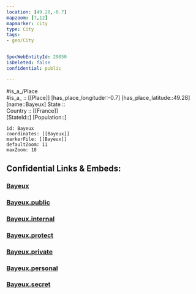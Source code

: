 ```yaml
---
location: [49.28,-0.7] 
mapzoom: [7,12] 
mapmarker: city 
type: City
tags:
- geo/City


SpocWebEntityId: 29050
isDeleted: false
confidential: public

---
```

#is_a_/Place  
#is_a_ :: [[Place]] 
[has_place_longitude::-0.7] 
[has_place_latitude::49.28] 
[name::Bayeux] 
State ::  
Country :: [[France]]  
[StateId::] 
[Population::] 



```leaflet
id: Bayeux
coordinates: [[Bayeux]] 
markerFile: [[Bayeux]] 
defaultZoom: 11 
maxZoom: 18
```


## Confidential Links & Embeds: 

### [Bayeux](/_Standards/Earth/Continent/Europe/Europe~West/France/regions~France/Normandie/departments~Normandie/Calvados/communes~Calvados/Bayeux/cities~Bayeux/Bayeux.md) 

### [Bayeux.public](/_public/Earth/Continent/Europe/Europe~West/France/regions~France/Normandie/departments~Normandie/Calvados/communes~Calvados/Bayeux/cities~Bayeux/Bayeux.public.md) 

### [Bayeux.internal](/_internal/Earth/Continent/Europe/Europe~West/France/regions~France/Normandie/departments~Normandie/Calvados/communes~Calvados/Bayeux/cities~Bayeux/Bayeux.internal.md) 

### [Bayeux.protect](/_protect/Earth/Continent/Europe/Europe~West/France/regions~France/Normandie/departments~Normandie/Calvados/communes~Calvados/Bayeux/cities~Bayeux/Bayeux.protect.md) 

### [Bayeux.private](/_private/Earth/Continent/Europe/Europe~West/France/regions~France/Normandie/departments~Normandie/Calvados/communes~Calvados/Bayeux/cities~Bayeux/Bayeux.private.md) 

### [Bayeux.personal](/_personal/Earth/Continent/Europe/Europe~West/France/regions~France/Normandie/departments~Normandie/Calvados/communes~Calvados/Bayeux/cities~Bayeux/Bayeux.personal.md) 

### [Bayeux.secret](/_secret/Earth/Continent/Europe/Europe~West/France/regions~France/Normandie/departments~Normandie/Calvados/communes~Calvados/Bayeux/cities~Bayeux/Bayeux.secret.md)

